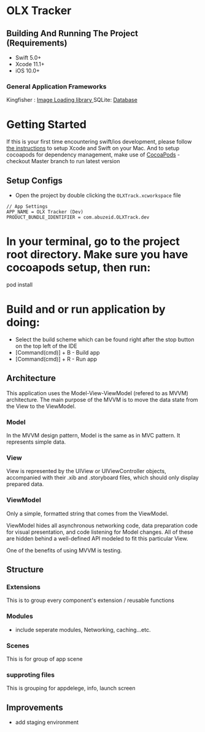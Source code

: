 # OLX Tracker

## Building And Running The Project (Requirements)
* Swift 5.0+
* Xcode 11.1+
* iOS 10.0+

### General Application Frameworks
Kingfisher : [Image Loading library ](https://github.com/)
SQLite: [Database](https://github.com/)

# Getting Started
If this is your first time encountering swift/ios development, please follow [the instructions](https://developer.apple.com/support/xcode/) to setup Xcode and Swift on your Mac. And to setup cocoapods for dependency management, make use of [CocoaPods](https://guides.cocoapods.org/using/getting-started.html#getting-started)
-checkout Master branch to run latest version
## Setup Configs
* Open the project by double clicking the `OLXTrack.xcworkspace` file
```
// App Settings
APP_NAME = OLX Tracker (Dev)
PRODUCT_BUNDLE_IDENTIFIER = com.abuzeid.OLXTrack.dev

```


# In your terminal, go to the project root directory. Make sure you have cocoapods setup, then run:
pod install

# Build and or run application by doing:
* Select the build scheme which can be found right after the stop button on the top left of the IDE
* [Command(cmd)] + B - Build app
* [Command(cmd)] + R - Run app

## Architecture
This application uses the Model-View-ViewModel (refered to as MVVM) architecture. The main purpose of the MVVM is to move the data state from the View to the ViewModel.

### Model
In the MVVM design pattern, Model is the same as in MVC pattern. It represents simple data.

### View
View is represented by the UIView or UIViewController objects, accompanied with their .xib and .storyboard files, which should only display prepared data. 

### ViewModel
Only a simple, formatted string that comes from the ViewModel.

ViewModel hides all asynchronous networking code, data preparation code for visual presentation, and code listening for Model changes. All of these are hidden behind a well-defined API modeled to fit this particular View.

One of the benefits of using MVVM is testing.

## Structure

### Extensions
This is to group every component's extension / reusable functions


### Modules
- include seperate modules, Networking, caching...etc.

### Scenes
This is for group of app scene 

### supproting files
This is grouping for appdelege, info, launch screen


## Improvements

* add staging environment

